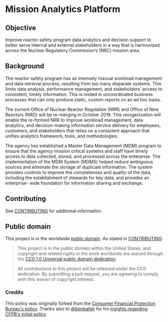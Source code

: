 # Mission Analytics Platform

## Objective
Improve reactor safety program data analytics and decision support to better serve internal and external stakeholders in a way that is harmonized across the Nuclear Regulatory Commission’s (NRC) mission area.


## Background
The reactor safety program has an intensely manual workload management and data retrieval process, resulting from too many disparate systems. This limits data analysis, performance management, and stakeholders’ access to consistent, timely information. This is rooted in uncoordinated business processes that can only produce static, custom reports on an ad hoc basis.

The current Office of Nuclear Reactor Regulation (NRR) and Office of New Reactors (NRO) will be re-merging in October 2019. This reorganization will enable the re-formed NRR to improve workload management, data analytics, and decision-making information service delivery for employees, customers, and stakeholders that relies on a consistent approach that unifies analytics framework, tools, and methodologies.

The agency has established a Master Data Management (MDM) program to ensure that the agency mission critical systems and staff have timely access to data collected, stored, and processed across the enterprise. The implementation of the MDM System (MDMS) helped reduce ambiguous sources and eliminate the storage of duplicate information. The system provides controls to improve the completeness and quality of the data, including the establishment of stewards for key data; and provides an enterprise- wide foundation for information sharing and exchange.

## Contributing

See [CONTRIBUTING](CONTRIBUTING.md) for additional information.

## Public domain

This project is in the worldwide [public domain](LICENSE.md). As stated in [CONTRIBUTING](CONTRIBUTING.md):

> This project is in the public domain within the United States, and copyright and related rights in the work worldwide are waived through the [CC0 1.0 Universal public domain dedication](https://creativecommons.org/publicdomain/zero/1.0/).
>
> All contributions to this project will be released under the CC0 dedication. By submitting a pull request, you are agreeing to comply with this waiver of copyright interest.

### Credits

This policy was originally forked from the [Consumer Financial Protection Bureau's policy](https://github.com/cfpb/source-code-policy). Thanks also to [@benbalter](https://github.com/benbalter) for his [insights regarding CFPB's initial policy](http://ben.balter.com/2012/04/10/whats-missing-from-cfpbs-awesome-new-source-code-policy/).
